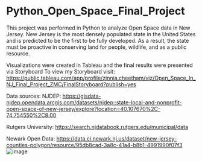 # Python_Open_Space_Final_Project
This project was performed in Python to analyze Open Space data in New Jersey. 
New Jersey is the most densely populated state in the United States and is predicted to be the first to be fully developed.
As a result, the state must be proactive in conserving land for people, wildlife, and as a public resource.

Visualizations were created in Tableau and the final results were presented via Storyboard
To view my Storyboard visit: https://public.tableau.com/app/profile/zinnia.cheetham/viz/Open_Space_In_NJ_Final_Project_ZMC/FinalStoryboard?publish=yes

Data sources:
NJDEP: https://gisdata-njdep.opendata.arcgis.com/datasets/njdep::state-local-and-nonprofit-open-space-of-new-jersey/explore?location=40.107670%2C-74.754550%2C8.00 

Rutgers University: https://search.njdatabook.rutgers.edu/municipal/data 

Newark Open Data: https://data.ci.newark.nj.us/dataset/new-jersey-counties-polygon/resource/95db8cad-3a8c-41a4-b8b1-4991990f07f3 
![image](https://user-images.githubusercontent.com/103681262/184042072-dfab3627-0e9d-4d76-ae83-5dad110f1e57.png)
